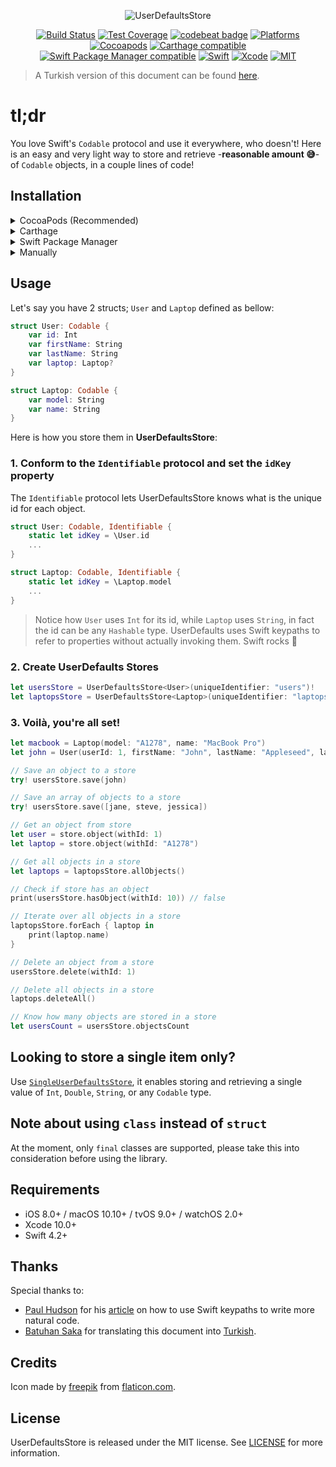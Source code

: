 <p align="center">
  <img src="https://cdn.rawgit.com/omaralbeik/UserDefaultsStore/master/Assets/readme-logo.svg" title="UserDefaultsStore">
</p>

<p align="center">
  <a href="https://travis-ci.org/omaralbeik/UserDefaultsStore"><img src="https://travis-ci.org/omaralbeik/UserDefaultsStore.svg?branch=master" alt="Build Status"></a>
  <a href="https://codecov.io/gh/omaralbeik/UserDefaultsStore"><img src="https://codecov.io/gh/omaralbeik/UserDefaultsStore/branch/master/graph/badge.svg" alt="Test Coverage" /></a>
  <a href="https://codebeat.co/projects/github-com-omaralbeik-userdefaultsstore-master"><img alt="codebeat badge" src="https://codebeat.co/badges/e12405dc-1370-49bb-bd35-5f248a347f1a" /></a>
  <a href="https://github.com/omaralbeik/UserDefaultsStore"><img src="https://img.shields.io/cocoapods/p/UserDefaultsStore.svg?style=flat" alt="Platforms" /></a>
  <a href="https://cocoapods.org/pods/UserDefaultsStore"><img src="https://img.shields.io/cocoapods/v/UserDefaultsStore.svg" alt="Cocoapods" /></a>
  <a href="https://github.com/Carthage/Carthage"><img src="https://img.shields.io/badge/Carthage-compatible-4BC51D.svg?style=flat" alt="Carthage compatible" /></a>
  <a href="https://swift.org/package-manager/"><img src="https://img.shields.io/badge/SPM-compatible-4BC51D.svg?style=flat" alt="Swift Package Manager compatible" /></a>
  <a href="https://swift.org"><img src="https://img.shields.io/badge/Swift-5-orange.svg" alt="Swift" /></a>
  <a href="https://developer.apple.com/xcode"><img src="https://img.shields.io/badge/Xcode-10-blue.svg" alt="Xcode"></a>
  <a href="https://github.com/omaralbeik/UserDefaultsStore/blob/master/LICENSE"><img src="https://img.shields.io/badge/License-MIT-red.svg" alt="MIT"></a>
</p>

> A Turkish version of this document can be found [here](https://github.com/omaralbeik/UserDefaultsStore/blob/master/README_TR.md).

# tl;dr
You love Swift's `Codable` protocol and use it everywhere, who doesn't! Here is an easy and very light way to store and retrieve -**reasonable amount 😅**- of `Codable` objects, in a couple lines of code!


## Installation

<details>
<summary>CocoaPods (Recommended)</summary>
</br>
<p>To integrate UserDefaultsStore into your Xcode project using <a href="http://cocoapods.org">CocoaPods</a>, specify it in your <code>Podfile</code>:</p>
<pre><code class="ruby language-ruby">pod 'UserDefaultsStore'</code></pre>
</details>

<details>
<summary>Carthage</summary>
</br>
<p>To integrate UserDefaultsStore into your Xcode project using <a href="https://github.com/Carthage/Carthage">Carthage</a>, specify it in your <code>Cartfile</code>:</p>

<pre><code class="ogdl language-ogdl">github "omaralbeik/UserDefaultsStore" ~&gt; 1.0
</code></pre>
</details>

<details>
<summary>Swift Package Manager</summary>
</br>
<p>You can use <a href="https://swift.org/package-manager">The Swift Package Manager</a> to install <code>UserDefaultsStore</code> by adding the proper description to your <code>Package.swift</code> file:</p>

<pre><code class="swift language-swift">import PackageDescription

let package = Package(
    name: "YOUR_PROJECT_NAME",
    targets: [],
    dependencies: [
        .package(url: "https://github.com/omaralbeik/UserDefaultsStore.git", from: "1.4.1")
    ]
)
</code></pre>

<p>Next, add <code>UserDefaultsStore</code> to your targets dependencies like so:</p>
<pre><code class="swift language-swift">.target(
    name: "YOUR_TARGET_NAME",
    dependencies: [
        "UserDefaultsStore",
    ]
),</code></pre>
<p>Then run <code>swift package update</code>.</p>
</details>

<details>
<summary>Manually</summary>
</br>
<p>Add the <a href="https://github.com/omaralbeik/UserDefaultsStore/tree/master/Sources">Sources</a> folder to your Xcode project.</p>
</details>


## Usage

Let's say you have 2 structs; `User` and `Laptop` defined as bellow:

```swift
struct User: Codable {
    var id: Int
    var firstName: String
    var lastName: String
    var laptop: Laptop?
}
```

```swift
struct Laptop: Codable {
    var model: String
    var name: String
}
```

Here is how you store them in **UserDefaultsStore**:


### 1. Conform to the `Identifiable` protocol and set the `idKey` property

The `Identifiable` protocol lets UserDefaultsStore knows what is the unique id for each object.

```swift
struct User: Codable, Identifiable {
    static let idKey = \User.id
    ...
}
```

```swift
struct Laptop: Codable, Identifiable {
    static let idKey = \Laptop.model
    ...
}
```

> Notice how `User` uses `Int` for its id, while `Laptop` uses `String`, in fact the id can be any `Hashable` type. UserDefaults uses Swift keypaths to refer to properties without actually invoking them. Swift rocks 🤘


### 2. Create UserDefaults Stores

```swift
let usersStore = UserDefaultsStore<User>(uniqueIdentifier: "users")!
let laptopsStore = UserDefaultsStore<Laptop>(uniqueIdentifier: "laptops")!
```

### 3. Voilà, you're all set!

```swift
let macbook = Laptop(model: "A1278", name: "MacBook Pro")
let john = User(userId: 1, firstName: "John", lastName: "Appleseed", laptop: macbook)

// Save an object to a store
try! usersStore.save(john)

// Save an array of objects to a store
try! usersStore.save([jane, steve, jessica])

// Get an object from store
let user = store.object(withId: 1)
let laptop = store.object(withId: "A1278")

// Get all objects in a store
let laptops = laptopsStore.allObjects()

// Check if store has an object
print(usersStore.hasObject(withId: 10)) // false

// Iterate over all objects in a store
laptopsStore.forEach { laptop in
    print(laptop.name)
}

// Delete an object from a store
usersStore.delete(withId: 1)

// Delete all objects in a store
laptops.deleteAll()

// Know how many objects are stored in a store
let usersCount = usersStore.objectsCount

```


## Looking to store a single item only?

Use [`SingleUserDefaultsStore`](https://github.com/omaralbeik/UserDefaultsStore/blob/master/Sources/SingleUserDefaultsStore.swift), it enables storing and retrieving a single value of `Int`, `Double`, `String`, or any `Codable` type.

## Note about using `class` instead of `struct`
At the moment, only `final` classes are supported, please take this into consideration before using the library.

## Requirements

- iOS 8.0+ / macOS 10.10+ / tvOS 9.0+ / watchOS 2.0+
- Xcode 10.0+
- Swift 4.2+


## Thanks

Special thanks to:
- [Paul Hudson](https://twitter.com/twostraws) for his [article](https://www.hackingwithswift.com/articles/57/how-swift-keypaths-let-us-write-more-natural-code) on how to use Swift keypaths to write more natural code.
- [Batuhan Saka](https://github.com/strawb3rryx7) for translating this document into [Turkish](https://github.com/omaralbeik/UserDefaultsStore/blob/master/README_TR.md).

## Credits

Icon made by [freepik](https://www.flaticon.com/authors/freepik) from [flaticon.com](https://www.flaticon.com).


## License

UserDefaultsStore is released under the MIT license. See [LICENSE](https://github.com/omaralbeik/UserDefaultsStore/blob/master/LICENSE) for more information.
